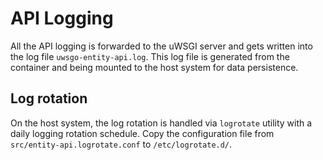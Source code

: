 # API Logging

All the API logging is forwarded to the uWSGI server and gets written into the log file `uwsgo-entity-api.log`. This log file is generated from the container and being mounted to the host system for data persistence.

## Log rotation

On the host system, the log rotation is handled via `logrotate` utility with a daily logging rotation schedule. Copy the configuration file from `src/entity-api.logrotate.conf` to `/etc/logrotate.d/`.